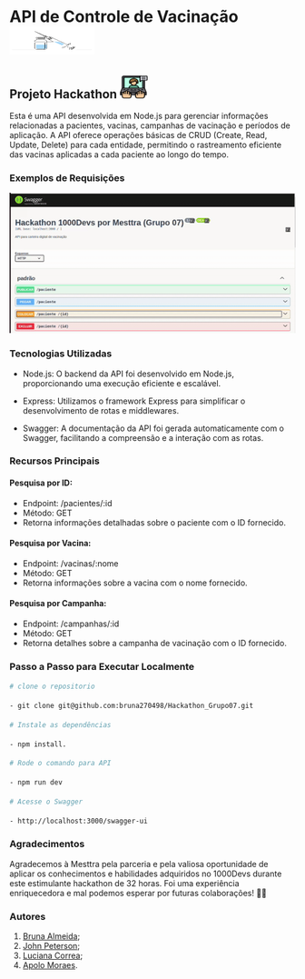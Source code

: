 # API de Controle de Vacinação      <img src='img/vacina.png' width='150' height='50' />
## Projeto Hackathon               <img src='img/digitando2.png' width='50' height='40' />
 Esta é uma API desenvolvida em Node.js para gerenciar informações relacionadas a pacientes, vacinas, campanhas de vacinação e períodos de aplicação. A API oferece operações básicas de CRUD (Create, Read, Update, Delete) para cada entidade, permitindo o rastreamento eficiente das vacinas aplicadas a cada paciente ao longo do tempo.
 
### Exemplos de Requisições

<img src='img/swegger.gif'/>

### Tecnologias Utilizadas
- Node.js: O backend da API foi desenvolvido em Node.js, proporcionando uma execução eficiente e escalável.
  
- Express: Utilizamos o framework Express para simplificar o desenvolvimento de rotas e middlewares.
 
- Swagger: A documentação da API foi gerada automaticamente com o Swagger, facilitando a compreensão e a interação com as rotas.

### Recursos Principais

 #### Pesquisa por ID:
- Endpoint: /pacientes/:id
- Método: GET
- Retorna informações detalhadas sobre o paciente com o ID fornecido.
  
 #### Pesquisa por Vacina:

- Endpoint: /vacinas/:nome
- Método: GET
- Retorna informações sobre a vacina com o nome fornecido.
  
#### Pesquisa por Campanha:

- Endpoint: /campanhas/:id
- Método: GET
- Retorna detalhes sobre a campanha de vacinação com o ID fornecido.

### Passo a Passo para Executar Localmente
 ```bash
 # clone o repositorio
 
- git clone git@github.com:bruna270498/Hackathon_Grupo07.git

# Instale as dependências

- npm install.

# Rode o comando para API

- npm run dev

# Acesse o Swagger

- http://localhost:3000/swagger-ui

```

### Agradecimentos

Agradecemos à Mesttra pela parceria e pela valiosa oportunidade de aplicar os conhecimentos e habilidades adquiridos no 1000Devs durante este estimulante hackathon de 32 horas. Foi uma experiência enriquecedora e mal podemos esperar por futuras colaborações! 🚀✨

### Autores
1. [Bruna Almeida](https://www.linkedin.com/in/bruna-almeida-soares/);
2. [John Peterson](https://www.linkedin.com/in/johnpeterson88/);
3. [Luciana Correa](https://www.linkedin.com/in/lucianacf/);
4. [Apolo Moraes](https://www.linkedin.com/in/apolomoraes/).

